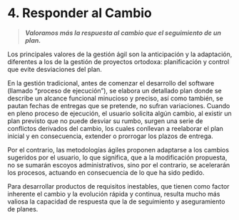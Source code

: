 # 4. Responder al Cambio

>_**Valoramos más la respuesta al cambio que el seguimiento de un plan.**_

Los principales valores de la gestión ágil son la anticipación y la adaptación, diferentes a los de la gestión de proyectos ortodoxa: planificación y control que evite desviaciones del plan.

En la gestión tradicional, antes de comenzar el desarrollo del software (llamado “proceso de ejecución”), se elabora un detallado plan donde se describe un alcance funcional minucioso y preciso, así como también, se pautan fechas de entregas que se pretende, no sufran variaciones. Cuando en pleno proceso de ejecución, el usuario solicita algún cambio, al existir un plan previsto que no puede desviar su rumbo, surgen una serie de conflictos derivados del cambio, los cuales conllevan a reelaborar el plan inicial y en consecuencia, extender o prorrogar los plazos de entrega.

Por el contrario, las metodologías ágiles proponen adaptarse a los cambios sugeridos por el usuario, lo que significa, que a la modificación propuesta, no se sumarán escoyos administrativos, sino por el contrario, se acelerarán los procesos, actuando en consecuencia de lo que ha sido pedido.
 
Para desarrollar productos de requisitos inestables, que tienen como factor inherente el cambio y la evolución rápida y continua, resulta mucho más
valiosa la capacidad de respuesta que la de seguimiento y aseguramiento de planes.
